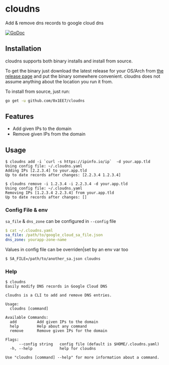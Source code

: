 # cloudns

Add & remove dns records to google cloud dns

[![GoDoc](https://godoc.org/github.com/0x1EE7/cloudns/acme?status.svg)](https://godoc.org/github.com/0x1EE7/cloudns)

## Installation

cloudns supports both binary installs and install from source.

To get the binary just download the latest release for your OS/Arch from [the release page](https://github.com/0x1EE7/cloudns/releases)
and put the binary somewhere convenient. cloudns does not assume anything about the location you run it from.

To install from source, just run:

```bash
go get -u github.com/0x1EE7/cloudns
```

## Features

- Add given IPs to the domain
- Remove given IPs from the domain

## Usage

```shellsession
$ cloudns add -i `curl -s https://ipinfo.io/ip`  -d your.app.tld
Using config file: ~/.cloudns.yaml
Adding IPs [2.2.3.4] to your.app.tld
Up to date records after changes: [2.2.3.4 1.2.3.4]

$ cloudns remove -i 1.2.3.4 -i 2.2.3.4 -d your.app.tld
Using config file: ~/.cloudns.yaml
Removing IPs [1.2.3.4 2.2.3.4] from your.app.tld
Up to date records after changes: []
```

### Config File & env
`sa_file` & `dns_zone` can be configured in `--config` file
```yaml
$ cat ~/.cloudns.yaml
sa_file: /path/to/google_cloud_sa_file.json
dns_zone: yourapp-zone-name
```
Values in config file can be overriden|set by an env var too
```shellsession
$ SA_FILE=/path/to/another_sa.json cloudns
```


### Help
```shellsession
$ cloudns
Easily modify DNS records in Google Cloud DNS

cloudns is a CLI to add and remove DNS entries.

Usage:
  cloudns [command]

Available Commands:
  add         Add given IPs to the domain
  help        Help about any command
  remove      Remove given IPs for the domain

Flags:
      --config string   config file (default is $HOME/.cloudns.yaml)
  -h, --help            help for cloudns

Use "cloudns [command] --help" for more information about a command.
```


